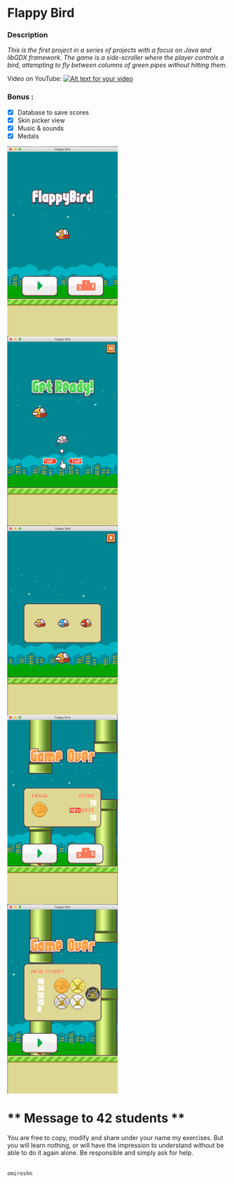 # Flappy Bird

### Description

*This is the first project in a series of projects with a focus on Java and libGDX framework.
The game is a side-scroller where the player controls a bird, attempting to fly between columns of green pipes without hitting them.*

Video on YouTube:
[![Alt text for your video](https://i.ytimg.com/vi/l1gX6gMkGeg/hqdefault.jpg)](https://youtu.be/l1gX6gMkGeg)

### Bonus :
- [x] Database to save scores
- [x] Skin picker view
- [x] Music & sounds
- [x] Medals

<img align="center" src="https://github.com/omiroshn/FlappyBird/blob/master/screenshots/1.png" width="50%" />
<img align="center" src="https://github.com/omiroshn/FlappyBird/blob/master/screenshots/2.png" width="50%" />
<img align="center" src="https://github.com/omiroshn/FlappyBird/blob/master/screenshots/3.png" width="50%" />
<img align="center" src="https://github.com/omiroshn/FlappyBird/blob/master/screenshots/4.png" width="50%" />
<img align="center" src="https://github.com/omiroshn/FlappyBird/blob/master/screenshots/5.png" width="50%" />

#                        **  Message to 42 students  **
You are free to copy, modify and share under your name my exercises. But you
will learn nothing, or will have the impression to understand without be able
to do it again alone. Be responsible and simply ask for help.

                                                                         omiroshn
